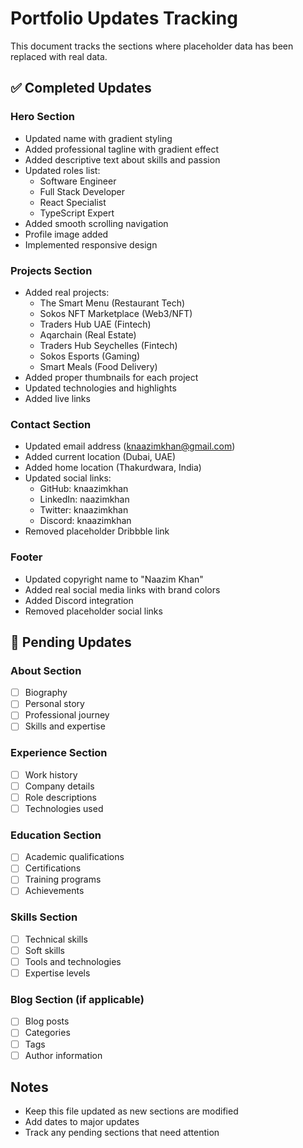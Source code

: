# Portfolio Updates Tracking

This document tracks the sections where placeholder data has been replaced with real data.

## ✅ Completed Updates

### Hero Section
- Updated name with gradient styling
- Added professional tagline with gradient effect
- Added descriptive text about skills and passion
- Updated roles list:
  - Software Engineer
  - Full Stack Developer
  - React Specialist
  - TypeScript Expert
- Added smooth scrolling navigation
- Profile image added
- Implemented responsive design

### Projects Section
- Added real projects:
  - The Smart Menu (Restaurant Tech)
  - Sokos NFT Marketplace (Web3/NFT)
  - Traders Hub UAE (Fintech)
  - Aqarchain (Real Estate)
  - Traders Hub Seychelles (Fintech)
  - Sokos Esports (Gaming)
  - Smart Meals (Food Delivery)
- Added proper thumbnails for each project
- Updated technologies and highlights
- Added live links

### Contact Section
- Updated email address (knaazimkhan@gmail.com)
- Added current location (Dubai, UAE)
- Added home location (Thakurdwara, India)
- Updated social links:
  - GitHub: knaazimkhan
  - LinkedIn: naazimkhan
  - Twitter: knaazimkhan
  - Discord: knaazimkhan
- Removed placeholder Dribbble link

### Footer
- Updated copyright name to "Naazim Khan"
- Added real social media links with brand colors
- Added Discord integration
- Removed placeholder social links

## 🔄 Pending Updates

### About Section
- [ ] Biography
- [ ] Personal story
- [ ] Professional journey
- [ ] Skills and expertise

### Experience Section
- [ ] Work history
- [ ] Company details
- [ ] Role descriptions
- [ ] Technologies used

### Education Section
- [ ] Academic qualifications
- [ ] Certifications
- [ ] Training programs
- [ ] Achievements

### Skills Section
- [ ] Technical skills
- [ ] Soft skills
- [ ] Tools and technologies
- [ ] Expertise levels

### Blog Section (if applicable)
- [ ] Blog posts
- [ ] Categories
- [ ] Tags
- [ ] Author information

## Notes
- Keep this file updated as new sections are modified
- Add dates to major updates
- Track any pending sections that need attention 